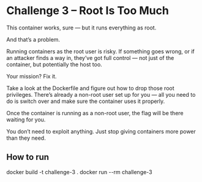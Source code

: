 # Challenge 3 – Root Is Too Much
This container works, sure — but it runs everything as root.

And that’s a problem.

Running containers as the root user is risky. If something goes wrong, or if an attacker finds a way in, they’ve got full control — not just of the container, but potentially the host too.

Your mission? Fix it.

Take a look at the Dockerfile and figure out how to drop those root privileges. There’s already a non-root user set up for you — all you need to do is switch over and make sure the container uses it properly.

Once the container is running as a non-root user, the flag will be there waiting for you.

You don’t need to exploit anything. Just stop giving containers more power than they need.

## How to run
docker build -t challenge-3 .
docker run --rm challenge-3
